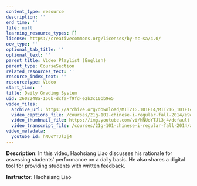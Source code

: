 ```yaml
---
content_type: resource
description: ''
end_time: ''
file: null
learning_resource_types: []
license: https://creativecommons.org/licenses/by-nc-sa/4.0/
ocw_type: ''
optional_tab_title: ''
optional_text: ''
parent_title: Video Playlist (English)
parent_type: CourseSection
related_resources_text: ''
resource_index_text: ''
resourcetype: Video
start_time: ''
title: Daily Grading System
uid: 2602248a-156b-dcfa-f9fd-e2b3c10bb9e5
video_files:
  archive_url: https://archive.org/download/MIT21G.101F14/MIT21G_101F14_Daily_Assessment_English_300k.mp4
  video_captions_file: /courses/21g-101-chinese-i-regular-fall-2014/e9d389e4d81e5391b948a1981fc7ef4c_hNUoYTJl3j4.vtt
  video_thumbnail_file: https://img.youtube.com/vi/hNUoYTJl3j4/default.jpg
  video_transcript_file: /courses/21g-101-chinese-i-regular-fall-2014/aa4e58438ddce9fb7405c33d4d7fe1f6_hNUoYTJl3j4.pdf
video_metadata:
  youtube_id: hNUoYTJl3j4
---
```


**Description**: In this video, Haohsiang Liao discusses his rationale for assessing students' performance on a daily basis. He also shares a digital tool for providing students with written feedback.

**Instructor**: Haohsiang Liao

